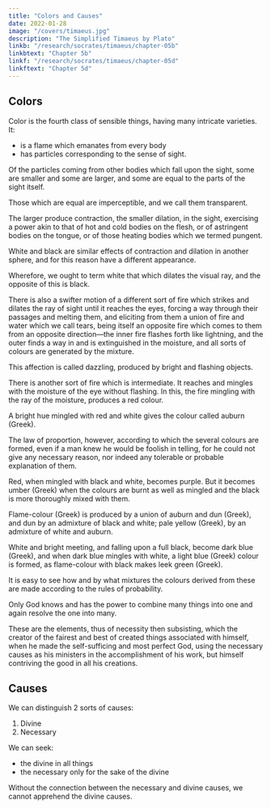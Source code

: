 ```yaml
---
title: "Colors and Causes"
date: 2022-01-28
image: "/covers/timaeus.jpg"
description: "The Simplified Timaeus by Plato"
linkb: "/research/socrates/timaeus/chapter-05b"
linkbtext: "Chapter 5b"
linkf: "/research/socrates/timaeus/chapter-05d"
linkftext: "Chapter 5d"
---
```



## Colors

Color is the fourth class of sensible things, having many intricate varieties. It:
- is a flame which emanates from every body
- has particles corresponding to the sense of sight. 

<!-- I have spoken already, in what has preceded, of the causes which generate sight, and in this place it will be natural and suitable to give a rational theory of colours. -->

Of the particles coming from other bodies which fall upon the sight, some are smaller and some are larger, and some are equal to the parts of the sight itself. 

Those which are equal are imperceptible, and we call them transparent. 

The larger produce contraction, the smaller dilation, in the sight, exercising a power akin to that of hot and cold bodies on the flesh, or of astringent bodies on the tongue, or of those heating bodies which we termed pungent. 

White and black are similar effects of contraction and dilation in another sphere, and for this reason have a different appearance. 

Wherefore, we ought to term white that which dilates the visual ray, and the opposite of this is black.

There is also a swifter motion of a different sort of fire which strikes and dilates the ray of sight until it reaches the eyes, forcing a way through their passages and melting them, and eliciting from them a union of fire and water which we call tears, being itself an opposite fire which comes to them from an opposite direction—the inner fire flashes forth like lightning, and the outer finds a way in and is extinguished in the moisture, and all sorts of colours are generated by the mixture. 

This affection is called dazzling, produced by bright and flashing objects. 

There is another sort of fire which is intermediate. It reaches and mingles with the moisture of the eye without flashing. In this, the fire mingling with the ray of the moisture, produces a red colour. 

A bright hue mingled with red and white gives the colour called auburn (Greek). 

The law of proportion, however, according to which the several colours are formed, even if a man knew he would be foolish in telling, for he could not give any necessary reason, nor indeed any tolerable or probable explanation of them.

Red, when mingled with black and white, becomes purple. But it becomes umber (Greek) when the colours are burnt as well as mingled and the black is more thoroughly mixed with them. 

Flame-colour (Greek) is produced by a union of auburn and dun (Greek), and dun by an admixture of black and white; pale yellow (Greek), by an admixture of white and auburn. 

White and bright meeting, and falling upon a full black, become dark blue (Greek), and when dark blue mingles with white, a light blue (Greek) colour is formed, as flame-colour with black makes leek green (Greek). 

It is easy to see how and by what mixtures the colours derived from these are made according to the rules of probability. 

<!-- He, however, who should attempt to verify all this by experiment, would forget the difference of the human and divine nature.  -->

Only God knows and has the power to combine many things into one and again resolve the one into many. <!-- But no man either is or ever will be able to accomplish either the one or the other operation. -->

These are the elements, thus of necessity then subsisting, which the creator of the fairest and best of created things associated with himself, when he made the self-sufficing and most perfect God, using the necessary causes as his ministers in the accomplishment of his work, but himself contriving the good in all his creations.


## Causes

We can distinguish 2 sorts of causes:

1. Divine
2. Necessary

We can seek:
- the divine in all things<!-- . , as far as our nature admits, with a view to the blessed life; but  -->
- the necessary only for the sake of the divine

Without the connection between the necessary and divine causes, we cannot apprehend the divine causes<!--  higher things for which we look cannot be apprehended or received or in any way shared by us. -->.

